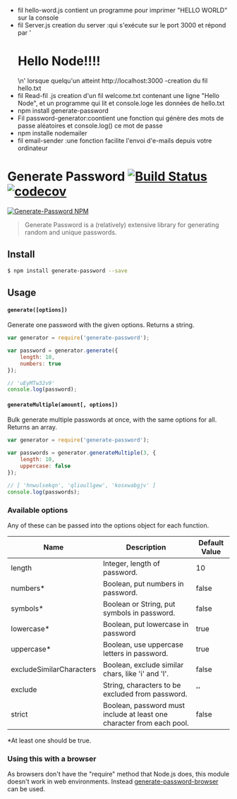 - fil hello-word.js contient un programme pour imprimer "HELLO WORLD" sur la console
- fil Server.js creation du server :qui s'exécute sur le port 3000 et répond par '<h1>Hello Node!!!!</h1>\n' lorsque quelqu'un atteint http://localhost:3000
-creation du fil hello.txt
- fil Read-fil .js creation d'un fil welcome.txt contenant une ligne "Hello Node", et un programme qui lit et console.loge les données de hello.txt
- npm install generate-password
- Fil password-generator:coontient une fonction qui génère des mots de passe aléatoires et console.log() ce mot de passe
- npm installe nodemailer
- fil email-sender :une fonction  facilite l'envoi d'e-mails depuis votre ordinateur


# Generate Password [![Build Status](https://travis-ci.org/brendanashworth/generate-password.svg?branch=master)](https://travis-ci.org/brendanashworth/generate-password) [![codecov](https://codecov.io/gh/brendanashworth/generate-password/branch/master/graph/badge.svg)](https://codecov.io/gh/brendanashworth/generate-password)

[![Generate-Password NPM](https://nodei.co/npm/generate-password.png?downloads=true&downloadRank=true)](http://npmjs.org/package/generate-password)

> Generate Password is a (relatively) extensive library for generating random and unique passwords.

## Install

```bash
$ npm install generate-password --save
```

## Usage

#### `generate([options])`

Generate one password with the given options. Returns a string.

```javascript
var generator = require('generate-password');

var password = generator.generate({
	length: 10,
	numbers: true
});

// 'uEyMTw32v9'
console.log(password);
```

#### `generateMultiple(amount[, options])`

Bulk generate multiple passwords at once, with the same options for all. Returns an array.

```javascript
var generator = require('generate-password');

var passwords = generator.generateMultiple(3, {
	length: 10,
	uppercase: false
});

// [ 'hnwulsekqn', 'qlioullgew', 'kosxwabgjv' ]
console.log(passwords);
```

### Available options
Any of these can be passed into the options object for each function.

| Name                     | Description                                                           | Default Value |
|--------------------------|-----------------------------------------------------------------------|---------------|
| length                   | Integer, length of password.                                          | 10            |
| numbers*                 | Boolean, put numbers in password.                                     | false         |
| symbols*                 | Boolean or String, put symbols in password.                           | false         |
| lowercase*               | Boolean, put lowercase in password                                    | true          |
| uppercase*               | Boolean, use uppercase letters in password.                           | true          |
| excludeSimilarCharacters | Boolean, exclude similar chars, like 'i' and 'l'.                     | false         |
| exclude                  | String, characters to be excluded from password.                      | ''            |
| strict                   | Boolean, password must include at least one character from each pool. | false         |

*At least one should be true.

### Using this with a browser
As browsers don't have the "require" method that Node.js does, this module doesn't work in web environments. Instead [generate-password-browser](https://www.npmjs.com/package/generate-password-browser) can be used.